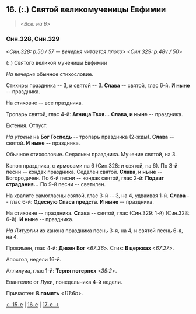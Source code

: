 
## 16. (:.) Святой великомученицы Евфимии 

> <*Все: на 6*>

### Син.328, Син.329

<*Син.328: p.56 / 57 -- вечерня читается плохо*>
<*Син.329: p.48v / 50*>

(:.) Святого великой мученицы Евфимии

*На вечерне* обычное стихословие. 

Стихиры праздника -- 3, и святой -- 3. 
**Слава** -- святой, глас 6-й. 
**И ныне** -- праздника. 

На стиховне -- все праздника. 

Тропарь святой, глас 4-й: **Агница Твоя...** 
**Слава, и ныне** -- праздника. 

Ектения. Отпуст.

*На утрене* на **Бог Господь** -- тропарь праздника (2-жды). 
**Слава** -- святой. **И ныне** -- праздника.

Обычное стихословие. Седальны праздника. 
Мучение святой, на 3. 

Канон праздника, с ирмосами на 6 (Син.328: и святой, на 6). 
По 3-й песни -- кондак праздника. Седален святой. **Слава, и ныне** -- Богородичен. 
По 6-й песни -- кондак святой, глас 2-й: **Подвиг страдания...** 
По 9-й песни -- светилен. 

На хвалите самогласны святой, глас 3-й -- 3, на 4, удваивая 1-й. 
**Слава** -- глас 6-й: **Одесную Спаса предста**. 
**И ныне** -- праздника. 

На стиховне -- праздника. **Слава** -- святой, глас (Син.329: 1-й) (Син.328: 6-й). 
**И ныне** -- праздника. 

*На Литургии* из канона праздника песнь 3-я, на 4, и святой песнь 6-я, на 4. 

Прокимен, глас 4-й: **Дивен Бог** <*67:36*>. 
Стих: **В церквах** <*67:27*>.

Апостол, недели 16-й. 

Аллилуиа, глас 1-й: **Терпя потерпех** <*39:2*>. 

Евангелие от Луки, понедельника 4-й недели.

Причастен: **В память** <*111:6b*>.

[← 15-е](09_15_SAB.ru.md) | [16-е](README.md#16-й) | [17-е →](09_17_SAB.ru.md)
